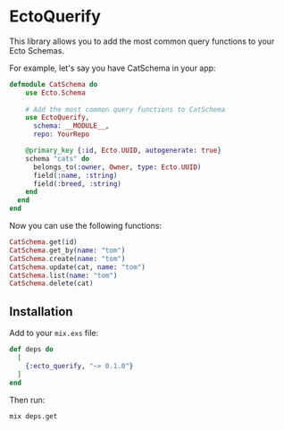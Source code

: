 # EctoQuerify

This library allows you to add the most common query functions to your Ecto Schemas.

For example, let's say you have CatSchema in your app:

```elixir
defmodule CatSchema do
    use Ecto.Schema
    
    # Add the most common query functions to CatSchema
    use EctoQuerify,
      schema: __MODULE__,
      repo: YourRepo

    @primary_key {:id, Ecto.UUID, autogenerate: true}
    schema "cats" do
      belongs_to(:owner, Owner, type: Ecto.UUID)
      field(:name, :string)
      field(:breed, :string)
    end
  end
end
```

Now you can use the following functions:

```elixir
CatSchema.get(id)
CatSchema.get_by(name: "tom")
CatSchema.create(name: "tom")
CatSchema.update(cat, name: "tom")
CatSchema.list(name: "tom")
CatSchema.delete(cat)
```

## Installation

Add to your `mix.exs` file:

```elixir
def deps do
  [
    {:ecto_querify, "~> 0.1.0"}
  ]
end
```

Then run:

```zsh
mix deps.get
```
